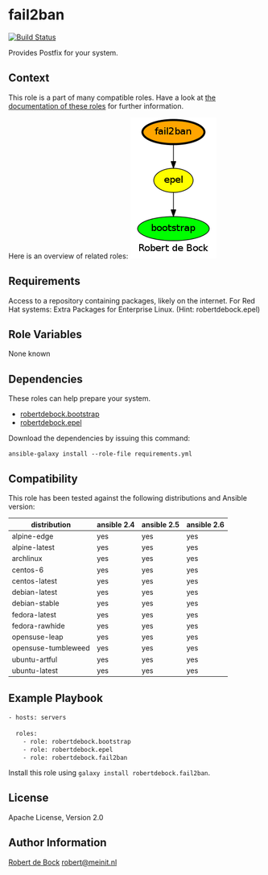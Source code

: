 fail2ban
=========

[![Build Status](https://travis-ci.org/robertdebock/ansible-role-fail2ban.svg?branch=master)](https://travis-ci.org/robertdebock/ansible-role-fail2ban)

Provides Postfix for your system.

Context
--------
This role is a part of many compatible roles. Have a look at [the documentation of these roles](https://robertdebock.nl/) for further information.

Here is an overview of related roles:
![dependencies](https://raw.githubusercontent.com/robertdebock/drawings/artifacts/fail2ban.png "Dependency")

Requirements
------------

Access to a repository containing packages, likely on the internet.
For Red Hat systems: Extra Packages for Enterprise Linux. (Hint: robertdebock.epel)

Role Variables
--------------

None known

Dependencies
------------

These roles can help prepare your system.

- [robertdebock.bootstrap](https://travis-ci.org/robertdebock/ansible-role-bootstrap)
- [robertdebock.epel](https://travis-ci.org/robertdebock/ansible-role-epel)

Download the dependencies by issuing this command:
```
ansible-galaxy install --role-file requirements.yml
```

Compatibility
-------------

This role has been tested against the following distributions and Ansible version:

|distribution|ansible 2.4|ansible 2.5|ansible 2.6|
|------------|-----------|-----------|-----------|
|alpine-edge|yes|yes|yes|
|alpine-latest|yes|yes|yes|
|archlinux|yes|yes|yes|
|centos-6|yes|yes|yes|
|centos-latest|yes|yes|yes|
|debian-latest|yes|yes|yes|
|debian-stable|yes|yes|yes|
|fedora-latest|yes|yes|yes|
|fedora-rawhide|yes|yes|yes|
|opensuse-leap|yes|yes|yes|
|opensuse-tumbleweed|yes|yes|yes|
|ubuntu-artful|yes|yes|yes|
|ubuntu-latest|yes|yes|yes|

Example Playbook
----------------

```
- hosts: servers

  roles:
    - role: robertdebock.bootstrap
    - role: robertdebock.epel
    - role: robertdebock.fail2ban
```

Install this role using `galaxy install robertdebock.fail2ban`.

License
-------

Apache License, Version 2.0

Author Information
------------------

[Robert de Bock](https://robertdebock.nl/) <robert@meinit.nl>
